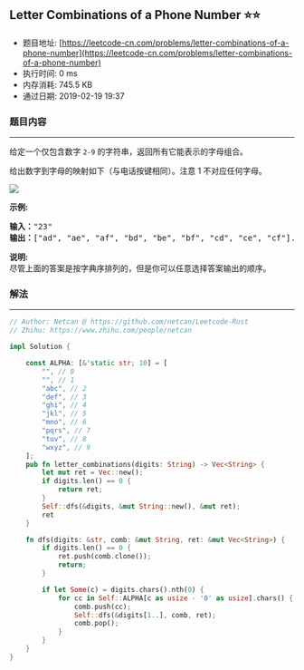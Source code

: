 ## Letter Combinations of a Phone Number :star::star:
- 题目地址: [https://leetcode-cn.com/problems/letter-combinations-of-a-phone-number](https://leetcode-cn.com/problems/letter-combinations-of-a-phone-number)
- 执行时间: 0 ms 
- 内存消耗: 745.5 KB
- 通过日期: 2019-02-19 19:37

### 题目内容
---
<p>给定一个仅包含数字 <code>2-9</code> 的字符串，返回所有它能表示的字母组合。</p>

<p>给出数字到字母的映射如下（与电话按键相同）。注意 1 不对应任何字母。</p>

<p><img src="http://upload.wikimedia.org/wikipedia/commons/thumb/7/73/Telephone-keypad2.svg/200px-Telephone-keypad2.svg.png"></p>

<p><strong>示例:</strong></p>

<pre><strong>输入：</strong>"23"
<strong>输出：</strong>["ad", "ae", "af", "bd", "be", "bf", "cd", "ce", "cf"].
</pre>

<p><strong>说明:</strong><br>
尽管上面的答案是按字典序排列的，但是你可以任意选择答案输出的顺序。</p>


### 解法
---
```rust
// Author: Netcan @ https://github.com/netcan/Leetcode-Rust
// Zhihu: https://www.zhihu.com/people/netcan

impl Solution {

    const ALPHA: [&'static str; 10] = [
        "", // 0
        "", // 1
        "abc", // 2
        "def", // 3
        "ghi", // 4
        "jkl", // 5
        "mno", // 6
        "pqrs", // 7
        "tuv", // 8
        "wxyz", // 9
    ];
    pub fn letter_combinations(digits: String) -> Vec<String> {
        let mut ret = Vec::new();
        if digits.len() == 0 {
            return ret;
        }
        Self::dfs(&digits, &mut String::new(), &mut ret);
        ret
    }

    fn dfs(digits: &str, comb: &mut String, ret: &mut Vec<String>) {
        if digits.len() == 0 {
            ret.push(comb.clone());
            return;
        }

        if let Some(c) = digits.chars().nth(0) {
            for cc in Self::ALPHA[c as usize - '0' as usize].chars() {
                comb.push(cc);
                Self::dfs(&digits[1..], comb, ret);
                comb.pop();
            }
        }
    }
}


```